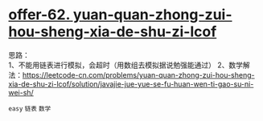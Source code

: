 # [offer-62. yuan-quan-zhong-zui-hou-sheng-xia-de-shu-zi-lcof]()

思路：  
1、不能用链表进行模拟，会超时（用数组去模拟据说勉强能通过）
2、数学解法：https://leetcode-cn.com/problems/yuan-quan-zhong-zui-hou-sheng-xia-de-shu-zi-lcof/solution/javajie-jue-yue-se-fu-huan-wen-ti-gao-su-ni-wei-sh/  

`easy` `链表` `数学`